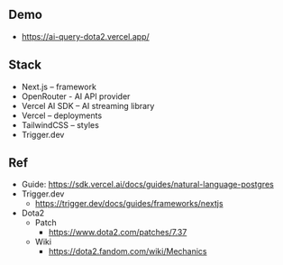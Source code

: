 ## Demo
- https://ai-query-dota2.vercel.app/

## Stack
- Next.js – framework
- OpenRouter - AI API provider
- Vercel AI SDK – AI streaming library
- Vercel – deployments
- TailwindCSS – styles
- Trigger.dev

## Ref
- Guide: https://sdk.vercel.ai/docs/guides/natural-language-postgres
- Trigger.dev
    - https://trigger.dev/docs/guides/frameworks/nextjs
- Dota2
    - Patch
        - https://www.dota2.com/patches/7.37
    - Wiki
        - https://dota2.fandom.com/wiki/Mechanics